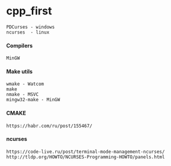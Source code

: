 # cpp_first

    PDCurses - windows
    ncurses  - linux
    
#### Compilers
    
    MinGW 
   
#### Make utils
    
    wmake - Watcom
    make
    nmake - MSVC
    mingw32-make - MinGW
    
#### CMAKE
    
    https://habr.com/ru/post/155467/
    
#### ncurses
    
    https://code-live.ru/post/terminal-mode-management-ncurses/
    http://tldp.org/HOWTO/NCURSES-Programming-HOWTO/panels.html
        